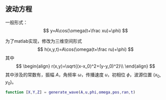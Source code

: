 ## 波动方程

一般形式：
$$
y=A\cos(\omega(t+\frac xu)+\phi)
$$

为了matlab实现，修改为三维空间形式
$$
h(x,y,t)=A\cos(\omega(t+\frac ru)+\phi)
$$
其中
$$
\begin{align}
r(x,y)=\sqrt{(x-x_0)^2+(y-y_0)^2}\\
\end{align}
$$
其中涉及的常数有，振幅 $A$，角频率 $\omega$，传播速度 $u$，初相位 $\phi$，波源位置 $(x_0,y_0)$。

```matlab
function [X,Y,Z] = generate_wave(A,u,phi,omega,pos,ran,t)
```


